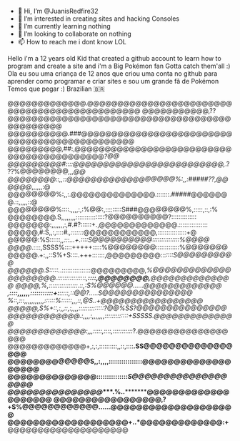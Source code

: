 - 👋 Hi, I’m @JuanisRedfire32
- 👀 I’m interested in creating sites and hacking Consoles
- 🌱 I’m currently learning nothing
- 💞️ I’m looking to collaborate on nothing
- 📫 How to reach me i dont know LOL

<!---
JuanisRedfire32/JuanisRedfire32 is a ✨ special ✨ repository because its `README.md` (this file) appears on your GitHub profile.
You can click the Preview link to take a look at your changes.
--->
Hello i'm a 12 years old Kid that created a github account to learn how to program and create a site and i'm a Big Pokémon fan Gotta catch them'all :)
 Ola eu sou uma criança de 12 anos que criou uma conta no github para aprender como programar e criar sites e sou um grande fã de Pokémon Temos que pegar :)
 Brazilian 🇧🇷⠀
⠀⠀⠀⠀⠀

@@@@@@@@@@@@@.@@@@@@@@@@@@@@@@@@@@@@@@@@@@@@@@@@@@@@@@@@@@@@
@@@@@@@@@@@,??@@@@@@@@@@@@@@@@@@@@@@@@@@@@@@@@@@@@@@@@@@@@@@
@@@@@@@@@@.###@@@@@@@@@@@@@@@@@@@@@@@@@@@@@@@@@@@@@@@@@@@@@@
@@@@@@@@@,##:,@@@@@@@@@@@@@@@@@@@@@@@@@@@@@@@@@@@@@@@@@@*?@@
@@@@@@@@@#::::@@@@@@@@@@@@@@@@@@@@@@@@@,*.???%@@@@@@@@*,,,@@
@@@@@@@@::,,::@@@@@@@@@@@@@@@@@@%:,,:#####??,@@@@@@*,,,,,,:@
@@@@@@@@%:,,:.@@@@@@@@@@@@@@.:::::::.#####@@@@@@@.::,,,,,::@
@@@@@@@@%::::.,,,,:,:%@@:,:::::::::S###@@@@@@@@%,:::::,::,:%
@@@@@@@@.S,,,,,,,,::::::::::::::::?@@@@@@@@@@?::::::::::::::
@@@@@@@:,,,,,,,:,#.#?::::::+.,@@@@@@@@@@@@@.::::::::::::::::
@@@@@,#:S,,:,::::*#.,:::::::*@@@@@@@@@@@@,::::::::::::::::+@
@@@@@:%S::::::*,,:::...+.::::S@@@@@@@@@@:::::::::::::::%@@@@
@@@@*.::::,SSSS%::::+++++:::::%@@@@@@@@:::::::::::::%@@@@@@@
@@@@@.+:,,::S%+S::::.+++:::::::,@@@@@@@@@:::*::::S@@@@@@@@@@
@@@@@@.S:::::.*.::::::::::::::::@@@@@@@@@,****%@@@@@@@@@@@@@
@@@@@@@@.:::::::::::::::*:,**::::,@@@@@@@@,***@@@@@@@@@@@@@@
@@@@,%,::::::::::::::::*.****::,:S%@@@@@@......@@@@@@@@@@@@@
,**::::,,,,,,:::::::::::+:**:::::,::@@?.....S@@@@@@@@@@@@@@@
%:*:,:::,,,,,,,,,,,::::::%::::::,,,::,@S..+@@@@@@@@@@@@@@@@@
@@@@@,S%+::*,:,,::,:,,,,::::::::::::::?@@%SS?@@@@@@@@@@@@@@@
@@@@@@@@@@@@.:,,,,:,,,,,,,:::::::::::::+SSSSS.@@@@@@@@@@@@@@
@@@@@@@@@@@@@:,,,:::::,::::,:::::::::::*?.@@@@@@@@@@@@@@@@@@
@@@@@@@@@@@@@+,:,:,::::::::::,,::,::::**.SS@@@@@@@@@@@@@@@@@
@@@@@@@@@@@@@S,,:,,,,::::::::::::::::****@@@@@@@@@@@@@@@@@@@
@@@@@@@@@@@@@@:::::::::****::::::*******S@@@@@@@@@@@@@@@@@@@
@@@@@@@@@@@@@@@**********.%..***********@@@@@@@@@@@@@@@@@@@@
@@@@@@@@@@@@@@@@@,?+S%@@@@@@@@@@@@......@@@@@@@@@@@@@@@@@@@@
@@@@@@@@@@@@@@@@@@@+..*@@@@@@@@@@@@@:+**@@@@@@@@@@@@@@@@@@@@⠀⠀
 
